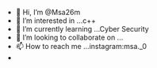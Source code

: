 - 👋 Hi, I’m @Msa26m
- 👀 I’m interested in ...c++
- 🌱 I’m currently learning ...Cyber Security
- 💞️ I’m looking to collaborate on ...
- 📫 How to reach me ...instagram:msa._0
- 

<!---
Msa26m/Msa26m is a ✨ special ✨ repository because its `README.md` (this file) appears on your GitHub profile.
You can click the Preview link to take a look at your changes.
--->

